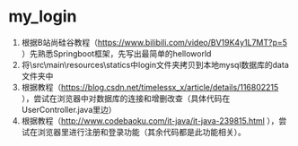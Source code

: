 # my_login
1. 根据B站尚硅谷教程（https://www.bilibili.com/video/BV19K4y1L7MT?p=5 ）先熟悉Springboot框架，先写出最简单的helloworld
2. 将\src\main\resources\statics中login文件夹拷贝到本地mysql数据库的data文件夹中
3. 根据教程（https://blog.csdn.net/timelessx_x/article/details/116802215 ），尝试在浏览器中对数据库的连接和增删改查（具体代码在UserController.java里边）
4. 根据教程（http://www.codebaoku.com/it-java/it-java-239815.html ），尝试在浏览器里进行注册和登录功能（其余代码都是此功能相关）。
